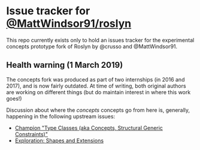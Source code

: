 # Issue tracker for [@MattWindsor91/roslyn](https://github.com/MattWindsor91/roslyn)

This repo currently exists only to hold an issues tracker for the experimental concepts prototype fork of Roslyn by @crusso and @MattWindsor91.

## Health warning (1 March 2019)

The concepts fork was produced as part of two internships (in 2016 and 2017), and is now fairly outdated.  At time of writing, both original authors are working on different things (but do maintain interest in where this work goes!)

Discussion about where the _concepts_ concepts go from here is, generally, happening in the following upstream issues:

- [Champion "Type Classes (aka Concepts, Structural Generic Constraints)"](https://github.com/dotnet/csharplang/issues/110)
- [Exploration: Shapes and Extensions](https://github.com/dotnet/csharplang/issues/164)
